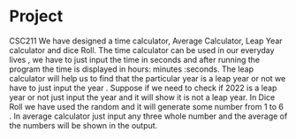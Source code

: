 # Project
CSC211
We have designed a time calculator, Average Calculator, Leap Year calculator and dice Roll. The time calculator can be used in our everyday lives , we have to just input the time in seconds and after running the program the time is displayed in hours: minutes :seconds. The leap calculator will help us to find that the particular year is a leap year or not we have to just input the year . Suppose if we need to check if 2022 is a leap year or not just input the year and it will show it is not a leap year. In Dice Roll we have used the random and it will generate some number from 1 to 6 . In average calculator just input any three whole number and the average of the numbers will be shown in the output.

